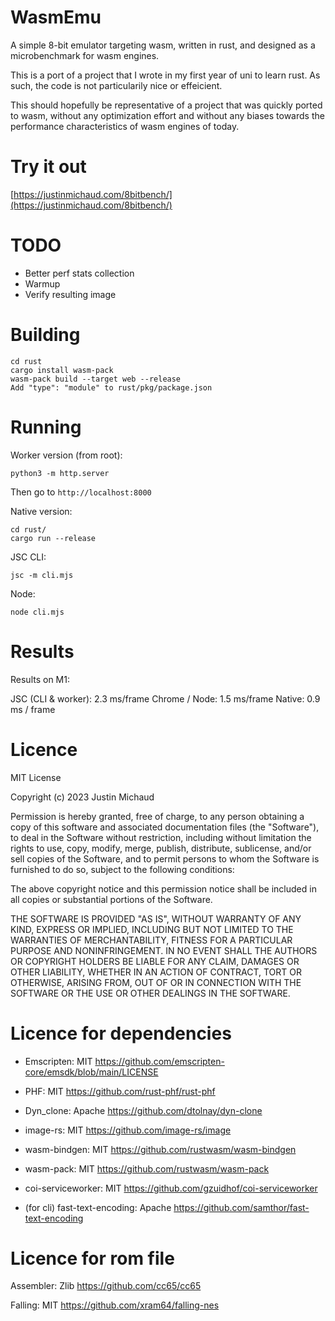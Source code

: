 # WasmEmu

A simple 8-bit emulator targeting wasm, written in rust, and designed as a microbenchmark for wasm engines.

This is a port of a project that I wrote in my first year of uni to learn rust. As such, the code is not particularily nice or effeicient.

This should hopefully be representative of a project that was quickly ported to wasm, without any optimization effort and without any biases towards the performance characteristics of wasm engines of today.

# Try it out

[https://justinmichaud.com/8bitbench/](https://justinmichaud.com/8bitbench/)

# TODO

- Better perf stats collection
- Warmup
- Verify resulting image

# Building

```
cd rust
cargo install wasm-pack
wasm-pack build --target web --release
Add "type": "module" to rust/pkg/package.json
```

# Running

Worker version (from root):

```
python3 -m http.server
```

Then go to `http://localhost:8000`

Native version:

```
cd rust/
cargo run --release
```

JSC CLI:

```
jsc -m cli.mjs
```

Node:

```
node cli.mjs
```

# Results

Results on M1:

JSC (CLI & worker): 2.3 ms/frame
Chrome / Node: 1.5 ms/frame
Native: 0.9 ms / frame

# Licence

MIT License

Copyright (c) 2023 Justin Michaud

Permission is hereby granted, free of charge, to any person obtaining a copy
of this software and associated documentation files (the "Software"), to deal
in the Software without restriction, including without limitation the rights
to use, copy, modify, merge, publish, distribute, sublicense, and/or sell
copies of the Software, and to permit persons to whom the Software is
furnished to do so, subject to the following conditions:

The above copyright notice and this permission notice shall be included in all
copies or substantial portions of the Software.

THE SOFTWARE IS PROVIDED "AS IS", WITHOUT WARRANTY OF ANY KIND, EXPRESS OR
IMPLIED, INCLUDING BUT NOT LIMITED TO THE WARRANTIES OF MERCHANTABILITY,
FITNESS FOR A PARTICULAR PURPOSE AND NONINFRINGEMENT. IN NO EVENT SHALL THE
AUTHORS OR COPYRIGHT HOLDERS BE LIABLE FOR ANY CLAIM, DAMAGES OR OTHER
LIABILITY, WHETHER IN AN ACTION OF CONTRACT, TORT OR OTHERWISE, ARISING FROM,
OUT OF OR IN CONNECTION WITH THE SOFTWARE OR THE USE OR OTHER DEALINGS IN THE
SOFTWARE.

# Licence for dependencies

- Emscripten: MIT https://github.com/emscripten-core/emsdk/blob/main/LICENSE

- PHF: MIT https://github.com/rust-phf/rust-phf

- Dyn_clone: Apache https://github.com/dtolnay/dyn-clone

- image-rs: MIT https://github.com/image-rs/image

- wasm-bindgen: MIT https://github.com/rustwasm/wasm-bindgen

- wasm-pack: MIT https://github.com/rustwasm/wasm-pack

- coi-serviceworker: MIT https://github.com/gzuidhof/coi-serviceworker

- (for cli) fast-text-encoding: Apache https://github.com/samthor/fast-text-encoding

# Licence for rom file

Assembler: Zlib https://github.com/cc65/cc65

Falling: MIT https://github.com/xram64/falling-nes
